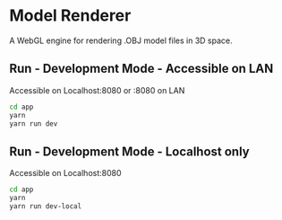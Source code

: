 # Model Renderer
A WebGL engine for rendering .OBJ model files in 3D space.

## Run - Development Mode - Accessible on LAN
Accessible on Localhost:8080 or <machine-ip>:8080 on LAN
```bash
cd app
yarn
yarn run dev
```

## Run - Development Mode - Localhost only
Accessible on Localhost:8080

```bash
cd app
yarn
yarn run dev-local
```

